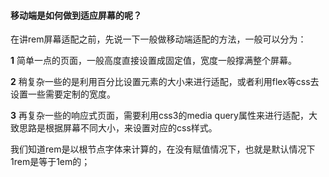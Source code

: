 #### 移动端是如何做到适应屏幕的呢？

在讲rem屏幕适配之前，先说一下一般做移动端适配的方法，一般可以分为： 

**1** 简单一点的页面，一般高度直接设置成固定值，宽度一般撑满整个屏幕。

**2** 稍复杂一些的是利用百分比设置元素的大小来进行适配，或者利用flex等css去设置一些需要定制的宽度。

**3** 再复杂一些的响应式页面，需要利用css3的media query属性来进行适配，大致思路是根据屏幕不同大小，来设置对应的css样式。

我们知道rem是以根节点字体来计算的，在没有赋值情况下，也就是默认情况下1rem是等于1em的；



